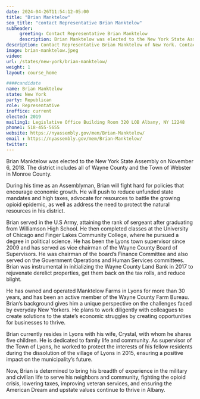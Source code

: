 ```yaml
---
date: 2024-04-26T11:54:12-05:00
title: "Brian Manktelow"
seo_title: "contact Representative Brian Manktelow"
subheader:
     greeting: Contact Representative Brian Manktelow
     description: Brian Manktelow was elected to the New York State Assembly on November 6, 2018. The district includes all of Wayne County and the Town of Webster in Monroe County.
description: Contact Representative Brian Manktelow of New York. Contact information for Brian Manktelow includes email address, phone number, and mailing address.
image: brian-manktelow.jpeg
video:
url: /states/new-york/brian-manktelow/
weight: 1
layout: course_home

####candidate
name: Brian Manktelow
state: New York
party: Republican
role: Representative
inoffice: current
elected: 2019
mailing1: Legislative Office Building Room 320 LOB Albany, NY 12248
phone1: 518-455-5655
website: https://nyassembly.gov/mem/Brian-Manktelow/
email : https://nyassembly.gov/mem/Brian-Manktelow/
twitter:
---
```


Brian Manktelow was elected to the New York State Assembly on November 6, 2018. The district includes all of Wayne County and the Town of Webster in Monroe County.

During his time as an Assemblyman, Brian will fight hard for policies that encourage economic growth. He will push to reduce unfunded state mandates and high taxes, advocate for resources to battle the growing opioid epidemic, as well as address the need to protect the natural resources in his district.

Brian served in the U.S Army, attaining the rank of sergeant after graduating from Williamson High School. He then completed classes at the University of Chicago and Finger Lakes Community College, where he pursued a degree in political science. He has been the Lyons town supervisor since 2009 and has served as vice chairman of the Wayne County Board of Supervisors. He was chairman of the board’s Finance Committee and also served on the Government Operations and Human Services committees. Brian was instrumental in initializing the Wayne County Land Bank in 2017 to rejuvenate derelict properties, get them back on the tax rolls, and reduce blight.

He has owned and operated Manktelow Farms in Lyons for more than 30 years, and has been an active member of the Wayne County Farm Bureau. Brian’s background gives him a unique perspective on the challenges faced by everyday New Yorkers. He plans to work diligently with colleagues to create solutions to the state’s economic struggles by creating opportunities for businesses to thrive.

Brian currently resides in Lyons with his wife, Crystal, with whom he shares five children. He is dedicated to family life and community. As supervisor of the Town of Lyons, he worked to protect the interests of his fellow residents during the dissolution of the village of Lyons in 2015, ensuring a positive impact on the municipality’s future.

Now, Brian is determined to bring his breadth of experience in the military and civilian life to serve his neighbors and community, fighting the opioid crisis, lowering taxes, improving veteran services, and ensuring the American Dream and upstate values continue to thrive in Albany.
